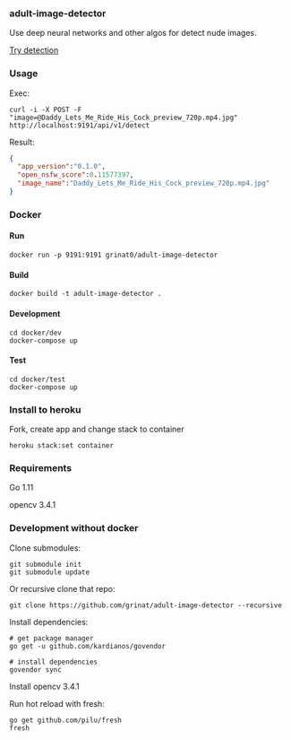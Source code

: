 ### adult-image-detector
Use deep neural networks and other algos for detect nude images. 

[Try detection](https://adult-image-detector.herokuapp.com/)

### Usage
Exec:
```
curl -i -X POST -F "image=@Daddy_Lets_Me_Ride_His_Cock_preview_720p.mp4.jpg" http://localhost:9191/api/v1/detect
```
Result:
```json
{
  "app_version":"0.1.0",
  "open_nsfw_score":0.11577397,
  "image_name":"Daddy_Lets_Me_Ride_His_Cock_preview_720p.mp4.jpg"
}
```

### Docker
#### Run
```
docker run -p 9191:9191 grinat0/adult-image-detector
```

#### Build
```
docker build -t adult-image-detector .
```

#### Development
```
cd docker/dev
docker-compose up
```

#### Test
```
cd docker/test
docker-compose up
```

### Install to heroku
Fork, create app and change stack to container
```
heroku stack:set container
```

### Requirements
Go 1.11

opencv 3.4.1

### Development without docker
Clone submodules:
```
git submodule init
git submodule update
```
Or recursive clone that repo:
```
git clone https://github.com/grinat/adult-image-detector --recursive
```

Install dependencies:
```
# get package manager
go get -u github.com/kardianos/govendor

# install dependencies
govendor sync
```

Install opencv 3.4.1

Run hot reload with fresh:
```
go get github.com/pilu/fresh
fresh
```
